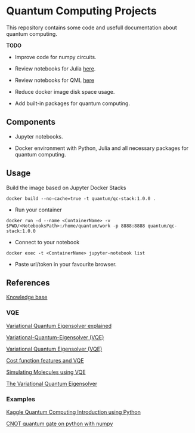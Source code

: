 # Quantum Computing Projects

This repository contains some code and usefull documentation about quantum computing.

**TODO**

- Improve code for numpy circuits.

- Review notebooks for Julia [here](quantum_cryptography/1_ToReview.ipynb).

- Review notebooks for QML [here](quantum_machine_learning)

- Reduce docker image disk space usage.

- Add built-in packages for quantum computing.

## Components

- Jupyter notebooks.

- Docker environment with Python, Julia and all necessary packages for quantum computing.

## Usage

Build the image based on Jupyter Docker Stacks

`docker build --no-cache=true -t quantum/qc-stack:1.0.0 .`

- Run your container

`docker run -d --name <ContainerName> -v $PWD/<NotebooksPath>:/home/quantum/work -p 8888:8888 quantum/qc-stack:1.0.0`

- Connect to your notebook

`docker exec -t <ContainerName> jupyter-notebook list`

- Paste url/token in your favourite browser.

## References

[Knowledge base](https://www.quantum-inspire.com/kbase/introduction-to-quantum-computing/)

### VQE

[Variational Quantum Eigensolver explained](https://www.mustythoughts.com/variational-quantum-eigensolver-explained)

[Variational-Quantum-Eigensolver (VQE)](https://grove-docs.readthedocs.io/en/latest/vqe.html)

[Variational Quantum Eigensolver (VQE)](https://quantaggle.com/algorithms/algorithm/)

[Cost function features and VQE](https://docs.entropicalabs.io/qaoa/notebooks/4_costfunctionsandvqe)

[Simulating Molecules using VQE](https://qiskit.org/textbook/ch-applications/vqe-molecules.html)

[The Variational Quantum Eigensolver](https://medium.com/qiskit/the-variational-quantum-eigensolver-43f7718c2747)

### Examples

[Kaggle Quantum Computing Introduction using Python](https://www.kaggle.com/ashishpatel26/quantum-computing-introduction-using-python)

[CNOT quantum gate on python with numpy](https://stackoverflow.com/questions/61860538/cnot-quantum-gate-on-python-with-numpy)
